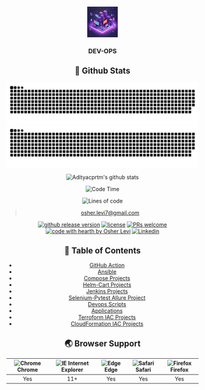 
<!-- PROJECT LOGO -->
<br />
<div align="center">
  <a href="https://github.com/osherlevi7/dev">
    <img src="assets/main.png" alt="Logo" width="80" height="80">
  </a>

<h3 align="center">DEV-OPS</h3>

## 🚀 Github Stats

![github contribution grid snake animation](https://raw.githubusercontent.com/platane/platane/output/github-contribution-grid-snake-dark.svg#gh-dark-mode-only)![github contribution grid snake animation](https://raw.githubusercontent.com/platane/platane/output/github-contribution-grid-snake.svg#gh-light-mode-only)
<!-- 
<details>
  <summary> :zap: Expand me</summary> -->

![Adityacprtm's github stats](https://github-readme-stats.vercel.app/api?username=osherlevi7&show_icons=true&hide_border=true&hide=contribs,prs&theme=dark "Adityacprtm's github stats")

<!--START_SECTION:waka-->
![Code Time](http://img.shields.io/badge/Code%20Time-1%2C400%20hrs%2029%20mins-blue)

![Lines of code](https://img.shields.io/badge/From%20Hello%20World%20I%27ve%20Written-137.3%20million%20lines%20of%20code-blue)

> osher.levi7@gmail.com

[![github release version](https://img.shields.io/github/v/release/osherlevi7/dev.svg?include_prereleases)](https://github.com/osherlevi7/dev/releases/latest) [![license](https://img.shields.io/github/license/osherlevi7/dev.svg)](https://github.com/osherlevi7/dev/blob/master/LICENSE) [![PRs welcome](https://img.shields.io/badge/PRs-welcome-ff69b4.svg)](https://github.com/osherlevi7/dev/issues?q=is%3Aissue+is%3Aopen+label%3A%22help+wanted%22) [![code with hearth by Osher Levi](https://img.shields.io/badge/%3C%2F%3E%20with%20%E2%99%A5%20by-OsherLevi-ff1414.svg)](https://github.com/osherlevi7) [![Linkedin](https://img.shields.io/static/v1?label=linkedin&message=click&color=blue)](https://www.linkedin.com/public-profile/settings?lipi=urn%3Ali%3Apage%3Ad_flagship3_profile_self_edit_contact-info%3BTPxM3fAmTQC%2BDAp3TG3Jew%3D%3D)


## 🚩 Table of Contents

- [GitHub Action](/.github/workflows)
- [Ansible](/ansible/)
- [Compose Projects](/docker-compose/)
- [Helm-Cart Projects](/helm/)
- [Jenkins Projects](/jenkins/)
- [Selenium-Pytest Allure Project](/pytest-selenium-allure/)
- [Devops Scripts](/scripts/)
- [Applications](/services/)
- [Terroform IAC Projects](/terraform/)
- [CloudFormation IAC Projects](/cloudFormation/)


<!-- ## 📦 Releases -->

<!-- ###  -->

<!-- | Name | Description | -->
<!-- | --- | --- | -->
<!-- | [`@toast-ui/`](https://github.com/osherlevi7/dev/tree/master/apps/editor) | first release | -->

## 🌏 Browser Support

| <img src="https://user-images.githubusercontent.com/1215767/34348387-a2e64588-ea4d-11e7-8267-a43365103afe.png" alt="Chrome" width="16px" height="16px" /> Chrome | <img src="https://user-images.githubusercontent.com/1215767/34348590-250b3ca2-ea4f-11e7-9efb-da953359321f.png" alt="IE" width="16px" height="16px" /> Internet Explorer | <img src="https://user-images.githubusercontent.com/1215767/34348380-93e77ae8-ea4d-11e7-8696-9a989ddbbbf5.png" alt="Edge" width="16px" height="16px" /> Edge | <img src="https://user-images.githubusercontent.com/1215767/34348394-a981f892-ea4d-11e7-9156-d128d58386b9.png" alt="Safari" width="16px" height="16px" /> Safari | <img src="https://user-images.githubusercontent.com/1215767/34348383-9e7ed492-ea4d-11e7-910c-03b39d52f496.png" alt="Firefox" width="16px" height="16px" /> Firefox |
| :---------: | :---------: | :---------: | :---------: | :---------: |
| Yes | 11+ | Yes | Yes | Yes |



